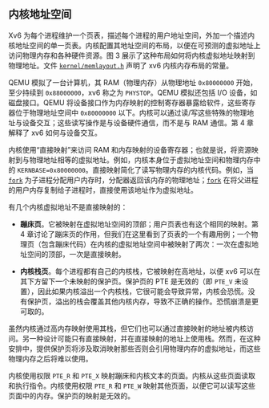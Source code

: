 ## 内核地址空间

Xv6 为每个进程维护一个页表，描述每个进程的用户地址空间，外加一个描述内核地址空间的单一页表。内核配置其地址空间的布局，以便在可预测的虚拟地址上访问物理内存和各种硬件资源。图 3 展示了这种布局如何将内核虚拟地址映射到物理地址。文件 [`kernel/memlayout.h`](/source/xv6-riscv/kernel/memlayout.h.md) 声明了 xv6 内核内存布局的常量。

QEMU 模拟了一台计算机，其 RAM（物理内存）从物理地址 `0x80000000` 开始，至少持续到 `0x88000000`，xv6 称之为 `PHYSTOP`。QEMU 模拟还包括 I/O 设备，如磁盘接口。QEMU 将设备接口作为内存映射的控制寄存器暴露给软件，这些寄存器位于物理地址空间中 `0x80000000` 以下。内核可以通过读/写这些特殊的物理地址与设备交互；这些读写操作是与设备硬件通信，而不是与 RAM 通信。第 4 章解释了 xv6 如何与设备交互。

内核使用“直接映射”来访问 RAM 和内存映射的设备寄存器；也就是说，将资源映射到与物理地址相等的虚拟地址。例如，内核本身位于虚拟地址空间和物理内存中的 `KERNBASE=0x80000000`。直接映射简化了读写物理内存的内核代码。例如，当 [`fork`](/source/xv6-riscv/user/user.h) 为子进程分配用户内存时，分配器返回该内存的物理地址；[`fork`](/source/xv6-riscv/user/user.h) 在将父进程的用户内存复制给子进程时，直接使用该地址作为虚拟地址。

有几个内核虚拟地址不是直接映射的：

*   **蹦床页**。它被映射在虚拟地址空间的顶部；用户页表也有这个相同的映射。第 4 章讨论了蹦床页的作用，但我们在这里看到了页表的一个有趣用例；一个物理页（包含蹦床代码）在内核的虚拟地址空间中被映射了两次：一次在虚拟地址空间的顶部，一次是直接映射。

*   **内核栈页**。每个进程都有自己的内核栈，它被映射在高地址，以便 xv6 可以在其下方留下一个未映射的保护页。保护页的 PTE 是无效的（即 `PTE_V` 未设置），因此如果内核溢出一个内核栈，它很可能会导致异常，内核会恐慌。没有保护页，溢出的栈会覆盖其他内核内存，导致不正确的操作。恐慌崩溃是更可取的。

虽然内核通过高内存映射使用其栈，但它们也可以通过直接映射的地址被内核访问。另一种设计可能只有直接映射，并在直接映射的地址上使用栈。然而，在这种安排中，提供保护页将涉及取消映射那些否则会引用物理内存的虚拟地址，而这些物理内存之后将难以使用。

内核使用权限 `PTE_R` 和 `PTE_X` 映射蹦床和内核文本的页面。内核从这些页面读取和执行指令。内核使用权限 `PTE_R` 和 `PTE_W` 映射其他页面，以便它可以读写这些页面中的内存。保护页的映射是无效的。